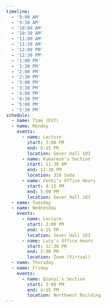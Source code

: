 ```yaml
---
timeline:
  - '9:00 AM'
  - '9:30 AM'
  - '10:00 AM'
  - '10:30 AM'
  - '11:00 AM'
  - '11:30 AM'
  - '12:00 PM'
  - '12:30 PM'
  - '1:00 PM'
  - '1:30 PM'
  - '2:00 PM'
  - '2:30 PM'
  - '3:00 PM'
  - '3:30 PM'
  - '4:00 PM'
  - '4:30 PM'
  - '5:00 PM'
  - '5:30 PM'
schedule:
  - name: Time (EST)
  - name: Monday
    events:
      - name: Lecture
        start: 3:00 PM
        end: 4:15 PM
        location: Sever Hall 103
      - name: Kumaresh's Section
        start: 11:30 AM
        end: 12:30 PM
        location: 310 Soda
      - name: Venki's Office Hours
        start: 4:15 PM
        end: 5:00 PM
        location: Sever Hall 103
  - name: Tuesday
  - name: Wednesday
    events:
      - name: Lecture
        start: 3:00 PM
        end: 4:15 PM
        location: Sever Hall 103
      - name: Lucy's Office Hours
        start: 12:30 PM
        end: 2:00 PM
        location: Zoom (Virtual)
  - name: Thursday
  - name: Friday
    events:
      - name: Qianyi's Section
        start: 3:00 PM
        end: 4:15 PM
        location: Northwest Building
---
```

